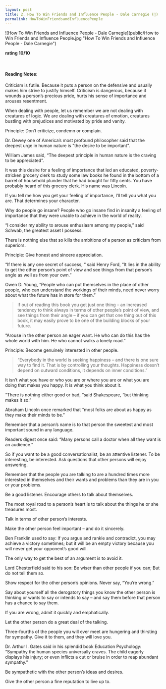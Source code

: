 ```yaml
---
layout: post
title: 2. How To Win Friends and Influence People - Dale Carnegie (📖)
permalink: HowToWinFriendsandInfluencePeople
---
```


![How To Win Friends and Influence People - Dale Carnegie](public/How to Win Friends and Influence People.jpg "How To Win Friends and Influence People - Dale Carnegie")

**rating 10/10**

<br>

#### Reading Notes:

Criticism is futile. Because it puts a person on the defensive and usually makes him strive to justify himself. Criticism is dangerous, because it wounds a person’s precious pride, hurts his sense of importance and arouses resentment.

When dealing with people, let us remember we are not dealing with creatures of logic. We are dealing with creatures of emotion, creatures bustling with prejudices and motivated by pride and vanity.

Principle: Don’t criticize, condemn or complain.

Dr. Dewey one of America’s most profound philosopher said that the deepest urge in human nature is "the desire to be important".

William James said, “The deepest principle in human nature is the craving to be appreciated”.

It was this desire for a feeling of importance that led an educated, poverty-stricken grocery clerk to study some law books he found in the bottom of a barrel of household plunder that he had bought for fifty cents. You have probably heard of this grocery clerk. His name was Lincoln.

If you tell me how you get your feeling of importance, I’ll tell you what you are. That determines your character.

Why do people go insane? People who go insane find in insanity a feeling of importance that they were unable to achieve in the world of reality.

“I consider my ability to arouse enthusiasm among my people,” said Schwab, the greatest asset I possess.

There is nothing else that so kills the ambitions of a person as criticism from superiors.

Principle: Give honest and sincere appreciation.

“If there is any one secret of success, “ said Henry Ford, “It lies in the ability to get the other person’s point of view and see things from that person’s angle as well as from your own.”

Owen D. Young, “People who can put themselves in the place of other people, who can understand the workings of their minds, need never worry about what the future has in store for them.”

> If out of reading this book you get just one thing – an increased tendency to think always in terms of other people’s point of view, and see things from their angle – if you can get that one thing out of this book, it may easily prove to be one of the building blocks of your future.

“Arouse in the other person an eager want. He who can do this has the whole world with him. He who cannot walks a lonely road.”

Principle: Become genuinely interested in other people.

> “Everybody in the world is seeking happiness – and there is one sure way to find it. That is by controlling your thoughts. Happiness doesn’t depend on outward conditions, it depends on inner conditions.”

It isn’t what you have or who you are or where you are or what you are doing that makes you happy. It is what you think about it.

“There is nothing either good or bad, “said Shakespeare, “but thinking makes it so.”

Abraham Lincoln once remarked that “most folks are about as happy as they make their minds to be.”

Remember that a person’s name is to that person the sweetest and most important sound in any language.

Readers digest once said: “Many persons call a doctor when all they want is an audience.”

So if you want to be a good conversationalist, be an attentive listener. To be interesting, be interested. Ask questions that other persons will enjoy answering.

Remember that the people you are talking to are a hundred times more interested in themselves and their wants and problems than they are in you or your problems.

Be a good listener. Encourage others to talk about themselves.

The most royal road to a person’s heart is to talk about the things he or she treasures most.

Talk in terms of other person’s interests.

Make the other person feel important – and do it sincerely.

Ben Franklin used to say: If you argue and rankle and contradict, you may achieve a victory sometimes; but it will be an empty victory because you will never get your opponent’s good will.

The only way to get the best of an argument is to avoid it.

Lord Chesterfield said to his son: Be wiser than other people if you can; But do not tell them so.

Show respect for the other person’s opinions. Never say, “You’re wrong.”

Say about yourself all the derogatory things you know the other person is thinking or wants to say or intends to say – and say them before that person has a chance to say them.

If you are wrong, admit it quickly and emphatically.

Let the other person do a great deal of the talking.

Three-fourths of the people you will ever meet are hungering and thirsting for sympathy. Give it to them, and they will love you.

Dr. Arthur I. Gates said in his splendid book Education Psychology: “Sympathy the human species universally craves. The child eagerly displays his injury; or even inflicts a cut or bruise in order to reap abundant sympathy.”

Be sympathetic with the other person’s ideas and desires.

Give the other person a fine reputation to live up to.
